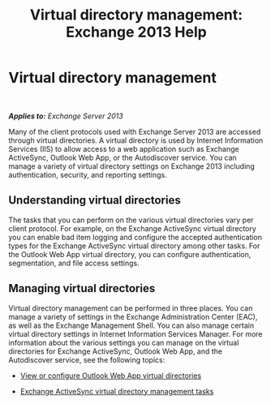 ﻿---
title: 'Virtual directory management: Exchange 2013 Help'
TOCTitle: Virtual directory management
ms:assetid: 1af30fd5-621c-4acb-b6df-d8fa64d719ba
ms:mtpsurl: https://technet.microsoft.com/en-us/library/Ff952752(v=EXCHG.150)
ms:contentKeyID: 49289186
ms.date: 05/13/2016
mtps_version: v=EXCHG.150
---

# Virtual directory management

 

_**Applies to:** Exchange Server 2013_


Many of the client protocols used with Exchange Server 2013 are accessed through virtual directories. A virtual directory is used by Internet Information Services (IIS) to allow access to a web application such as Exchange ActiveSync, Outlook Web App, or the Autodiscover service. You can manage a variety of virtual directory settings on Exchange 2013 including authentication, security, and reporting settings.

## Understanding virtual directories

The tasks that you can perform on the various virtual directories vary per client protocol. For example, on the Exchange ActiveSync virtual directory you can enable bad item logging and configure the accepted authentication types for the Exchange ActiveSync virtual directory among other tasks. For the Outlook Web App virtual directory, you can configure authentication, segmentation, and file access settings.

## Managing virtual directories

Virtual directory management can be performed in three places. You can manage a variety of settings in the Exchange Administration Center (EAC), as well as the Exchange Management Shell. You can also manage certain virtual directory settings in Internet Information Services Manager. For more information about the various settings you can manage on the virtual directories for Exchange ActiveSync, Outlook Web App, and the Autodiscover service, see the following topics:

  - [View or configure Outlook Web App virtual directories](view-or-configure-outlook-web-app-virtual-directories-exchange-2013-help.md)

  - [Exchange ActiveSync virtual directory management tasks](exchange-activesync-virtual-directory-management-tasks-exchange-2013-help.md)

